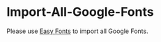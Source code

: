 # Import-All-Google-Fonts
Please use [Easy Fonts](https://github.com/pagecdn/easyfonts) to import all Google Fonts.
